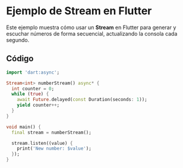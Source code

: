 # Ejemplo de Stream en Flutter

Este ejemplo muestra cómo usar un **Stream** en Flutter para generar y escuchar números de forma secuencial, actualizando la consola cada segundo.

## Código

```dart
import 'dart:async';

Stream<int> numberStream() async* {
  int counter = 0;
  while (true) {
    await Future.delayed(const Duration(seconds: 1));
    yield counter++;
  }
}

void main() {
  final stream = numberStream();

  stream.listen((value) {
    print('New number: $value');
  });
}

```
